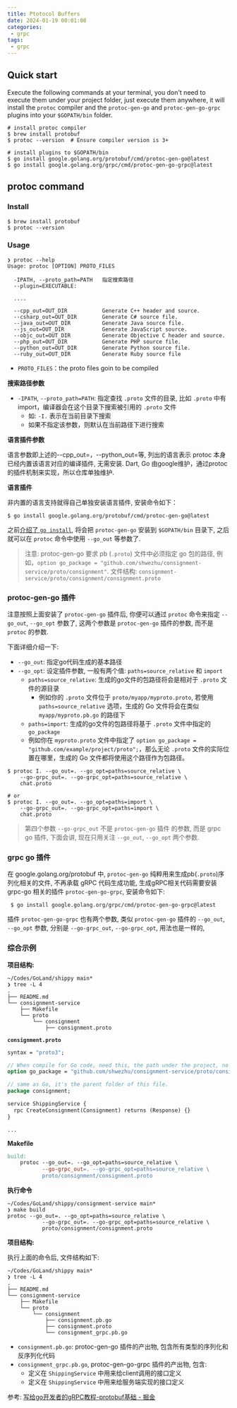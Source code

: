 ```yaml
---
title: Ptotocol Buffers
date: 2024-01-19 00:01:08
categories:
 - grpc
tags:
 - grpc
---
```


## Quick start

Execute the following commands at your terminal, you don't need to execute them under your project folder, just execute them anywhere, it will install the `protoc` compiler and the `protoc-gen-go` and `protoc-gen-go-grpc` plugins into your `$GOPATH/bin` folder.

```shell
# install protoc compiler
$ brew install protobuf
$ protoc --version  # Ensure compiler version is 3+

# install plugins to $GOPATH/bin
$ go install google.golang.org/protobuf/cmd/protoc-gen-go@latest
$ go install google.golang.org/grpc/cmd/protoc-gen-go-grpc@latest
```

## protoc command

### Install

```shell
$ brew install protobuf
$ protoc --version
```

### Usage

```shell
❯ protoc --help
Usage: protoc [OPTION] PROTO_FILES

  -IPATH, --proto_path=PATH   指定搜索路径
  --plugin=EXECUTABLE:
  
  ....
 
  --cpp_out=OUT_DIR           Generate C++ header and source.
  --csharp_out=OUT_DIR        Generate C# source file.
  --java_out=OUT_DIR          Generate Java source file.
  --js_out=OUT_DIR            Generate JavaScript source.
  --objc_out=OUT_DIR          Generate Objective C header and source.
  --php_out=OUT_DIR           Generate PHP source file.
  --python_out=OUT_DIR        Generate Python source file.
  --ruby_out=OUT_DIR          Generate Ruby source file
```

- `PROTO_FILES`：the proto files goin to be compiled

**搜索路径参数**
- `-IPATH`, `--proto_path=PATH`: 指定查找 `.proto` 文件的目录, 比如 `.proto` 中有 import，编译器会在这个目录下搜索被引用的 `.proto` 文件
  - 如: `-I.` 表示在当前目录下搜索
  - 如果不指定该参数，则默认在当前路径下进行搜索

**语言插件参数**

语言参数即上述的--cpp_out=，--python_out=等, 列出的语言表示 protoc 本身已经内置该语言对应的编译插件, 无需安装. Dart, Go 由google维护，通过protoc的插件机制来实现，所以仓库单独维护. 

**语言插件**

非内置的语言支持就得自己单独安装语言插件, 安装命令如下：

```shell
$ go install google.golang.org/protobuf/cmd/protoc-gen-go@latest
```

之前[介绍了 `go install`](https://davidzhu.xyz/post/golang/basics/000-modules-env/), 将会把 `protoc-gen-go` 安装到 `$GOPATH/bin` 目录下, 之后就可以在 `protoc` 命令中使用 `--go_out` 等参数了. 

> 注意: protoc-gen-go 要求 pb (`.proto`) 文件中必须指定 go 包的路径, 例如，`option go_package = "github.com/shwezhu/consignment-service/proto/consignment"`. 
> 文件结构: `consignment-service/proto/consignment/consignment.proto` 

### protoc-gen-go 插件

注意按照上面安装了 `protoc-gen-go` 插件后, 你便可以通过 `protoc` 命令来指定 `--go_out`, `--go_opt` 参数了, 这两个参数是 `protoc-gen-go` 插件的参数, 而不是 `protoc` 的参数.

下面详细介绍一下:

- `--go_out`: 指定go代码生成的基本路径
- `--go_opt`: 设定插件参数, 一般有两个值: `paths=source_relative` 和 `import`
  - `paths=source_relative`: 生成的go文件的包路径将会是相对于 `.proto` 文件的源目录
    - 例如你的 `.proto` 文件位于 `proto/myapp/myproto.proto`, 若使用 `paths=source_relative` 选项，生成的 Go 文件将会在类似 `myapp/myproto.pb.go` 的路径下
  - `paths=import`: 生成的go文件的包路径将基于 `.proto` 文件中指定的 `go_package`
  - 例如你在 `myproto.proto` 文件中指定了 `option go_package = "github.com/example/project/proto";`，那么无论 `.proto` 文件的实际位置在哪里，生成的 Go 文件都将使用这个路径作为包路径。

```shell
$ protoc I. --go_out=. --go_opt=paths=source_relative \
    --go-grpc_out=. --go-grpc_opt=paths=source_relative \
    chat.proto

# or
$ protoc I. --go_out=. --go_opt=paths=import \
    --go-grpc_out=. --go-grpc_opt=paths=import \
    chat.proto
```

> 第四个参数 `--go-grpc_out` 不是 `protoc-gen-go` 插件 的参数, 而是 grpc go 插件, 下面会讲, 现在只用关注 `--go_out`, `--go_opt` 两个参数. 

### grpc go 插件

在 google.golang.org/protobuf 中, `protoc-gen-go` 纯粹用来生成pb(`.proto`)序列化相关的文件, 不再承载 gRPC 代码生成功能, 生成gRPC相关代码需要安装 grpc-go 相关的插件 `protoc-gen-go-grpc`, 安装命令如下:

```shell
 $ go install google.golang.org/grpc/cmd/protoc-gen-go-grpc@latest
```

插件 `protoc-gen-go-grpc` 也有两个参数, 类似 `protoc-gen-go` 插件的 `--go_out`, `--go_opt` 参数, 分别是 `--go-grpc_out`, `--go-grpc_opt`, 用法也是一样的,

### 综合示例

**项目结构:**

```shell
~/Codes/GoLand/shippy main*
❯ tree -L 4
.
├── README.md
└── consignment-service
    ├── Makefile
    └── proto
        └── consignment
            ├── consignment.proto
```

**`consignment.proto`**

```protobuf
syntax = "proto3";

// When compile for Go code, need this, the path under the project, no project folder name
option go_package = "github.com/shwezhu/consignment-service/proto/consignment";

// same as Go, it's the parent folder of this file.
package consignment;

service ShippingService {
  rpc CreateConsignment(Consignment) returns (Response) {}
}

...

```

**Makefile**

```makefile
build:
	protoc --go_out=. --go_opt=paths=source_relative \
	  	   --go-grpc_out=. --go-grpc_opt=paths=source_relative \
	  	   proto/consignment/consignment.proto
```

**执行命令**

```shell
~/Codes/GoLand/shippy/consignment-service main*
❯ make build
protoc --go_out=. --go_opt=paths=source_relative \
	  	   --go-grpc_out=. --go-grpc_opt=paths=source_relative \
	  	   proto/consignment/consignment.proto
```

**项目结构:**

执行上面的命令后, 文件结构如下:

```shell
~/Codes/GoLand/shippy main*
❯ tree -L 4
.
├── README.md
└── consignment-service
    ├── Makefile
    └── proto
        └── consignment
            ├── consignment.pb.go
            ├── consignment.proto
            └── consignment_grpc.pb.go
```


- `consignment.pb.go`: protoc-gen-go 插件的产出物, 包含所有类型的序列化和反序列化代码
- `consignment_grpc.pb.go`, protoc-gen-go-grpc 插件的产出物, 包含:
  - 定义在 `ShippingService` 中用来给client调用的接口定义
  - 定义在 `ShippingService` 中用来给服务端实现的接口定义

参考: [写给go开发者的gRPC教程-protobuf基础 - 掘金](https://juejin.cn/post/7191008929986379836)
